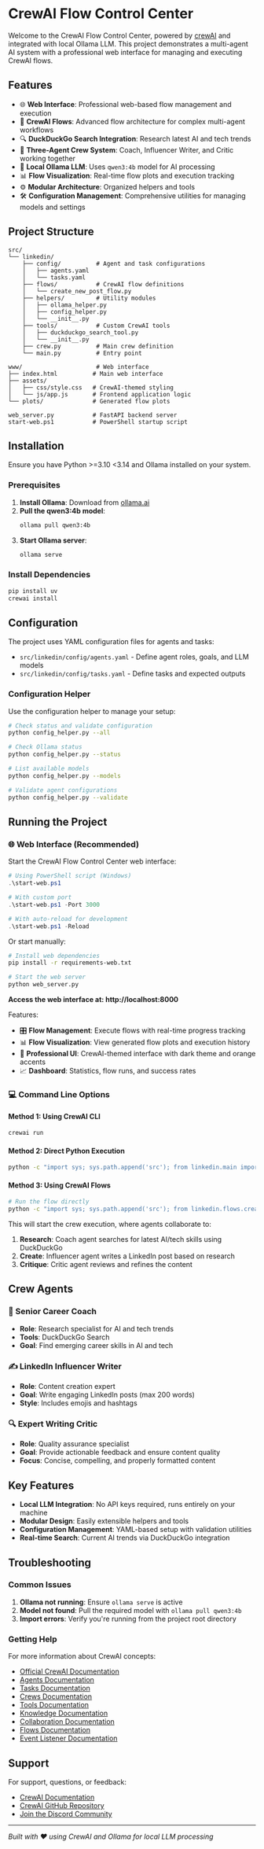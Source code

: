 # CrewAI Flow Control Center

Welcome to the CrewAI Flow Control Center, powered by [crewAI](https://crewai.com) and integrated with local Ollama LLM. This project demonstrates a multi-agent AI system with a professional web interface for managing and executing CrewAI flows.

## Features

- 🌐 **Web Interface**: Professional web-based flow management and execution
- 🔄 **CrewAI Flows**: Advanced flow architecture for complex multi-agent workflows
- 🔍 **DuckDuckGo Search Integration**: Research latest AI and tech trends
- 🤖 **Three-Agent Crew System**: Coach, Influencer Writer, and Critic working together
- 🧠 **Local Ollama LLM**: Uses `qwen3:4b` model for AI processing
- 📊 **Flow Visualization**: Real-time flow plots and execution tracking
- ⚙️ **Modular Architecture**: Organized helpers and tools
- 🛠️ **Configuration Management**: Comprehensive utilities for managing models and settings

## Project Structure

```
src/
└── linkedin/
    ├── config/          # Agent and task configurations
    │   ├── agents.yaml
    │   └── tasks.yaml
    ├── flows/           # CrewAI flow definitions
    │   └── create_new_post_flow.py
    ├── helpers/         # Utility modules
    │   ├── ollama_helper.py
    │   ├── config_helper.py
    │   └── __init__.py
    ├── tools/           # Custom CrewAI tools
    │   ├── duckduckgo_search_tool.py
    │   └── __init__.py
    ├── crew.py          # Main crew definition
    └── main.py          # Entry point

www/                     # Web interface
├── index.html          # Main web interface
├── assets/
│   ├── css/style.css   # CrewAI-themed styling
│   └── js/app.js       # Frontend application logic
└── plots/              # Generated flow plots

web_server.py           # FastAPI backend server
start-web.ps1           # PowerShell startup script
```

## Installation

Ensure you have Python >=3.10 <3.14 and Ollama installed on your system.

### Prerequisites

1. **Install Ollama**: Download from [ollama.ai](https://ollama.ai)
2. **Pull the qwen3:4b model**:
   ```bash
   ollama pull qwen3:4b
   ```
3. **Start Ollama server**:
   ```bash
   ollama serve
   ```

### Install Dependencies

```bash
pip install uv
crewai install
```

## Configuration

The project uses YAML configuration files for agents and tasks:

- `src/linkedin/config/agents.yaml` - Define agent roles, goals, and LLM models
- `src/linkedin/config/tasks.yaml` - Define tasks and expected outputs

### Configuration Helper

Use the configuration helper to manage your setup:

```bash
# Check status and validate configuration
python config_helper.py --all

# Check Ollama status
python config_helper.py --status

# List available models
python config_helper.py --models

# Validate agent configurations
python config_helper.py --validate
```

## Running the Project

### 🌐 Web Interface (Recommended)

Start the CrewAI Flow Control Center web interface:

```powershell
# Using PowerShell script (Windows)
.\start-web.ps1

# With custom port
.\start-web.ps1 -Port 3000

# With auto-reload for development
.\start-web.ps1 -Reload
```

Or start manually:

```bash
# Install web dependencies
pip install -r requirements-web.txt

# Start the web server
python web_server.py
```

**Access the web interface at: http://localhost:8000**

Features:
- 🎛️ **Flow Management**: Execute flows with real-time progress tracking
- 📊 **Flow Visualization**: View generated flow plots and execution history
- 🎨 **Professional UI**: CrewAI-themed interface with dark theme and orange accents
- 📈 **Dashboard**: Statistics, flow runs, and success rates

### 💻 Command Line Options

#### Method 1: Using CrewAI CLI
```bash
crewai run
```

#### Method 2: Direct Python Execution
```bash
python -c "import sys; sys.path.append('src'); from linkedin.main import run; run()"
```

#### Method 3: Using CrewAI Flows
```bash
# Run the flow directly
python -c "import sys; sys.path.append('src'); from linkedin.flows.create_new_post_flow import run_create_new_post_flow; run_create_new_post_flow()"
```

This will start the crew execution, where agents collaborate to:
1. **Research**: Coach agent searches for latest AI/tech skills using DuckDuckGo
2. **Create**: Influencer agent writes a LinkedIn post based on research
3. **Critique**: Critic agent reviews and refines the content

## Crew Agents

### 🎯 Senior Career Coach
- **Role**: Research specialist for AI and tech trends
- **Tools**: DuckDuckGo Search
- **Goal**: Find emerging career skills in AI and tech

### ✍️ LinkedIn Influencer Writer  
- **Role**: Content creation expert
- **Goal**: Write engaging LinkedIn posts (max 200 words)
- **Style**: Includes emojis and hashtags

### 🔍 Expert Writing Critic
- **Role**: Quality assurance specialist
- **Goal**: Provide actionable feedback and ensure content quality
- **Focus**: Concise, compelling, and properly formatted content

## Key Features

- **Local LLM Integration**: No API keys required, runs entirely on your machine
- **Modular Design**: Easily extensible helpers and tools
- **Configuration Management**: YAML-based setup with validation utilities
- **Real-time Search**: Current AI trends via DuckDuckGo integration

## Troubleshooting

### Common Issues

1. **Ollama not running**: Ensure `ollama serve` is active
2. **Model not found**: Pull the required model with `ollama pull qwen3:4b`
3. **Import errors**: Verify you're running from the project root directory

### Getting Help

For more information about CrewAI concepts:

- [Official CrewAI Documentation](https://docs.crewai.com)
- [Agents Documentation](https://docs.crewai.com/en/concepts/agents)
- [Tasks Documentation](https://docs.crewai.com/en/concepts/tasks)  
- [Crews Documentation](https://docs.crewai.com/en/concepts/crews)
- [Tools Documentation](https://docs.crewai.com/en/concepts/tools)
- [Knowledge Documentation](https://docs.crewai.com/en/concepts/knowledge)
- [Collaboration Documentation](https://docs.crewai.com/en/concepts/collaboration)
- [Flows Documentation](https://docs.crewai.com/en/concepts/flows)
- [Event Listener Documentation](https://docs.crewai.com/en/concepts/event-listener)

## Support

For support, questions, or feedback:

- [CrewAI Documentation](https://docs.crewai.com)
- [CrewAI GitHub Repository](https://github.com/joaomdmoura/crewai)
- [Join the Discord Community](https://discord.com/invite/X4JWnZnxPb)

---

*Built with ❤️ using CrewAI and Ollama for local LLM processing*
